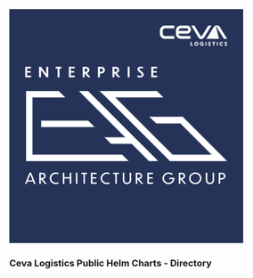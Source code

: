 <html>
<img src='./CEVA_EAG_logo.jpg'/> 
<h3>Ceva Logistics Public Helm Charts - Directory</h3>
</html>
